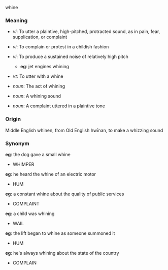 whine
### Meaning
+ _vi_: To utter a plaintive, high-pitched, protracted sound, as in pain, fear, supplication, or complaint
+ _vi_: To complain or protest in a childish fashion
+ _vi_: To produce a sustained noise of relatively high pitch
    + __eg__: jet engines whining
+ _vt_: To utter with a whine

+ _noun_: The act of whining
+ _noun_: A whining sound
+ _noun_: A complaint uttered in a plaintive tone

### Origin

Middle English whinen, from Old English hwīnan, to make a whizzing sound

### Synonym

__eg__: the dog gave a small whine

+ WHIMPER

__eg__: he heard the whine of an electric motor

+ HUM

__eg__: a constant whine about the quality of public services

+ COMPLAINT

__eg__: a child was whining

+ WAIL

__eg__: the lift began to whine as someone summoned it

+ HUM

__eg__: he's always whining about the state of the country

+ COMPLAIN


